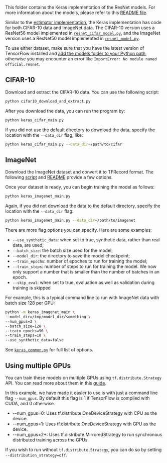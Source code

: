 This folder contains the Keras implementation of the ResNet models. For more
information about the models, please refer to this [README file](../../README.md).

Similar to the [estimator implementation](../../r1/resnet), the Keras
implementation has code for both CIFAR-10 data and ImageNet data. The CIFAR-10
version uses a ResNet56 model implemented in
[`resnet_cifar_model.py`](./resnet_cifar_model.py), and the ImageNet version
uses a ResNet50 model implemented in [`resnet_model.py`](./resnet_model.py).

To use
either dataset, make sure that you have the latest version of TensorFlow
installed and
[add the models folder to your Python path](/official/#running-the-models),
otherwise you may encounter an error like `ImportError: No module named
official.resnet`.

## CIFAR-10

Download and extract the CIFAR-10 data. You can use the following script:
```bash
python cifar10_download_and_extract.py
```

After you download the data, you can run the program by:

```bash
python keras_cifar_main.py
```

If you did not use the default directory to download the data, specify the 
location with the `--data_dir` flag, like:

```bash
python keras_cifar_main.py --data_dir=/path/to/cifar
```

## ImageNet

Download the ImageNet dataset and convert it to TFRecord format.
The following [script](https://github.com/tensorflow/tpu/blob/master/tools/datasets/imagenet_to_gcs.py)
and [README](https://github.com/tensorflow/tpu/tree/master/tools/datasets#imagenet_to_gcspy)
provide a few options.

Once your dataset is ready, you can begin training the model as follows:

```bash
python keras_imagenet_main.py 
```

Again, if you did not download the data to the default directory, specify the
location with the `--data_dir` flag:

```bash
python keras_imagenet_main.py --data_dir=/path/to/imagenet
```

There are more flag options you can specify. Here are some examples:

- `--use_synthetic_data`: when set to true, synthetic data, rather than real
data, are used;
- `--batch_size`: the batch size used for the model;
- `--model_dir`: the directory to save the model checkpoint;
- `--train_epochs`: number of epoches to run for training the model;
- `--train_steps`: number of steps to run for training the model. We now only
support a number that is smaller than the number of batches in an epoch.
- `--skip_eval`: when set to true, evaluation as well as validation during
training is skipped

For example, this is a typical command line to run with ImageNet data with
batch size 128 per GPU:

```bash
python -m keras_imagenet_main \
--model_dir=/tmp/model_dir/something \
--num_gpus=2 \
--batch_size=128 \
--train_epochs=90 \
--train_steps=10 \
--use_synthetic_data=false
```

See [`keras_common.py`](keras_common.py) for full list of options.

## Using multiple GPUs
You can train these models on multiple GPUs using `tf.distribute.Strategy` API.
You can read more about them in this
[guide](https://www.tensorflow.org/guide/distribute_strategy).

In this example, we have made it easier to use is with just a command line flag
`--num_gpus`. By default this flag is 1 if TensorFlow is compiled with CUDA,
and 0 otherwise.

- --num_gpus=0: Uses tf.distribute.OneDeviceStrategy with CPU as the device.
- --num_gpus=1: Uses tf.distribute.OneDeviceStrategy with GPU as the device.
- --num_gpus=2+: Uses tf.distribute.MirroredStrategy to run synchronous
distributed training across the GPUs.

If you wish to run without `tf.distribute.Strategy`, you can do so by setting
`--distribution_strategy=off`.

